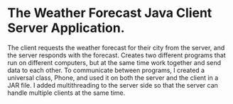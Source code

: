 # The Weather Forecast Java Client Server Application.
The client requests the weather forecast for their city from the server, and the server responds with the forecast.
Creates two different programs that run on different computers, but at the same time work together and send data to each other.
To communicate between programs, I created a universal class, Phone, and used it on both the server and the client in a JAR file.
I added multithreading to the server side so that the server can handle multiple clients at the same time.
